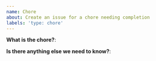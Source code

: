 ```yaml
---
name: Chore
about: Create an issue for a chore needing completion
labels: 'type: chore'
---
```


<!--
Please use this template to create your chore issue. You can use this template if you spot an out-of-date README, discover a misspelling, or happen upon a deeply nested 7-layer for-loop that could be better handled another way. Please use this template for your non-bug related fixes/updates/refactors.

- Questions should be posted to: https://community.grafana.com
- Use query inspector to troubleshoot issues: https://bit.ly/2XNF6YS
- How to record and attach gif: https://bit.ly/2Mi8T6K
-->

**What is the chore?**:

**Is there anything else we need to know?**:
